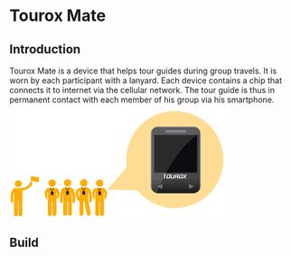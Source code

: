 # Tourox Mate

## Introduction
Tourox Mate is a device that helps tour guides during group travels. It is worn by each participant with a lanyard.
Each device contains a chip that connects it to internet via the cellular network. The tour guide is thus in permanent
contact with each member of his group via his smartphone.
![Product overview](readme_resources/tourox-overview.png?raw=true "Product overview")

## Build

